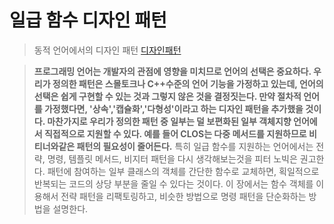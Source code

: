 # 일급 함수 디자인 패턴
> 동적 언어에서의 디자인 패턴 [디자인패턴](http://norvig.com/design-patterns/)

> **프로그래밍 언어는 개발자의 관점에 영향을 미치므로 언어의 선택은 중요하다. 우리가 정의한 패턴은 스몰토크나 C++수준의 언어 기능을 가정하고 있는데, 언어의 선택은 쉽게 구현할 수 있는 것과 그렇지 않은 것을 결정짓는다. 만약 절차적 언어를 가정했다면, '상속','캡슐화','다형성'이라고 하는 디자인 패턴을 추가했을 것이다. 마찬가지로 우리가 정의한 패턴 중 일부는 덜 보편화된 일부 객체지향 언어에서 직접적으로 지원할 수 있다. 예를 들어 CLOS는 다중 메서드를 지원하므로 비티너와같은 패턴의 필요성이 줄어든다.**
특히 일급 함수를 지원하는 언어에서는 전략, 명령, 템플릿 메서드, 비지터 패턴을 다시 생각해보는것을 피터 노빅은 권고한다. 패턴에 참여하는 일부 클래스의 객체를 간단한 함수로 교체하면, 획일적으로 반복되는 코드의 상당 부분을 줄일 수 있다는 것이다. 이 장에서는 함수 객체를 이용해서 전략 패턴을 리팩토링하고, 비슷한 방법으로 명령 패턴을 단순화하는 방법을 설명한다.
